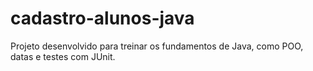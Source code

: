 # cadastro-alunos-java
Projeto desenvolvido para treinar os fundamentos de Java, como POO, datas e testes com JUnit.
